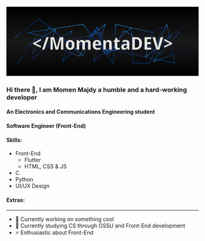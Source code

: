 ![Hi I am Momen Magdy](/cover.jpg)

### Hi there 👋, I am Momen Majdy a humble and a hard-working developer

#### An Electronics and Communications Engineering student
#### Software Engineer (Front-End)

#### Skills:
- Front-End
  - Flutter
  - HTML, CSS & JS
- C
- Python
- UI/UX Design

#### Extras:
* * *
- 🔭 Currently working on something cool
- 🌱 Currently studying CS through OSSU and Front-End development
- ⚡ Enthusiastic about Front-End
<!--
- 💬 Ask me about ...
- 📫 How to reach me: ...
- 😄 Pronouns: ...
- ⚡ Fun fact: ...
  -->
